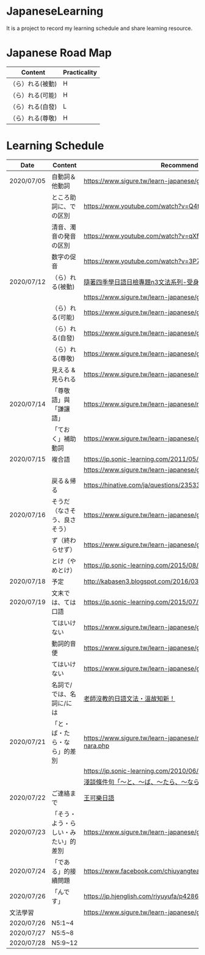 # JapaneseLearning
It is a project to record my learning schedule and share learning resource.

# Japanese Road Map

| Content | Practicality |
| ------------- | ------------- |
|（ら）れる(被動) | H |
|（ら）れる(可能) | H |
|（ら）れる(自發) | L |
|（ら）れる(尊敬) | H |

# Learning Schedule

| Date  | Content | Recommend Source |
| ------------- | ------------- | ------------- |
| 2020/07/05  | 自動詞＆他動詞 | https://www.sigure.tw/learn-japanese/grammar/n5/24.php |
|   | ところ助詞に、での区別  | https://www.youtube.com/watch?v=Q4tF4klx654 |
|   | 清音、濁音の発音の区別  | https://www.youtube.com/watch?v=qXfQdhf4Yd8 |
|   | 数字の促音  | https://www.youtube.com/watch?v=3P7luUNFVM8 |
| 2020/07/12  | （ら）れる(被動) |  <a href="https://www.facebook.com/notes/%E9%9A%A8%E8%91%97%E5%9B%9B%E5%AD%A3%E5%AD%B8%E6%97%A5%E8%AA%9E/%E6%97%A5%E6%AA%A2%E5%B0%88%E9%A1%8Cn3%E6%96%87%E6%B3%95%E7%B3%BB%E5%88%97-%E5%8F%97%E8%BA%AB%E5%BD%A2/1558856080875279/">隨著四季學日語日檢專題n3文法系列-受身形</a> |
|   |   | https://www.sigure.tw/learn-japanese/grammar/n4/15.php |
|   | （ら）れる(可能) | https://www.sigure.tw/learn-japanese/grammar/n4/15.php |
|   | （ら）れる(自發) | https://www.sigure.tw/learn-japanese/grammar/n4/15.php |
|   | （ら）れる(尊敬) | https://www.sigure.tw/learn-japanese/grammar/n4/15.php |
|   | 見える & 見られる | https://www.sigure.tw/learn-japanese/mix/difference/mieru-mirareru.php |
| 2020/07/14  | 「尊敬語」與「謙讓語」 | https://www.sigure.tw/learn-japanese/mix/knowledge/honorifics.php |
|   | 「ておく」補助動詞 | https://www.sigure.tw/learn-japanese/grammar/n4/20.php |
| 2020/07/15  | 複合語 | https://jp.sonic-learning.com/2011/05/05/gl55/ |
|   |   | https://www.sigure.tw/learn-japanese/grammar/n4/34.php |
|   | 戻る＆帰る | https://hinative.com/ja/questions/235331#answer-539428 |
| 2020/07/16  | そうだ（なさそう、良さそう） | https://www.sigure.tw/learn-japanese/grammar/n4/22.php |
|   | ず（終わらせず） | https://www.sigure.tw/learn-japanese/grammar/n4/21.php |
|   | とけ（やめとけ） | https://jp.sonic-learning.com/2015/08/12/henka04/ |
| 2020/07/18  | 予定 | http://kabasen3.blogspot.com/2016/03/blog-post_74.html |
| 2020/07/19  | 文末では、ては口語 | https://jp.sonic-learning.com/2015/07/26/henka01/ |
|   | てはいけない | https://www.sigure.tw/learn-japanese/grammar/n4/45.php |
|   | 動詞的音便 | https://www.sigure.tw/learn-japanese/grammar/n5/21.php |
|   | てはいけない | https://www.sigure.tw/learn-japanese/grammar/n4/45.php |
|   | 名詞で/では、名詞に/には | <a href="https://www.facebook.com/sonicjpn/photos/%E8%80%81%E5%B8%AB%E6%B2%92%E6%95%99%E7%9A%84%E6%97%A5%E8%AA%9E%E6%96%87%E6%B3%95%E6%BA%AB%E6%95%85%E7%9F%A5%E6%96%B0%E6%97%A5%E6%96%87%E4%B8%AD%E6%9C%89%E6%99%82%E5%80%99%E5%9C%A8%E5%8A%A9%E8%A9%9E%E7%9A%84%E5%BE%8C%E9%9D%A2%E6%9C%83%E5%8A%A0%E4%B8%8A%E3%81%AF%E4%BE%8B%E3%81%AB%E3%81%AB%E3%81%AF%E3%81%A7%E3%81%A7%E3%81%AF%E9%82%A3%E9%BA%BC%E5%9C%A8%E6%84%8F%E6%80%9D%E4%B8%8A%E6%9C%89%E4%BB%80%E9%BA%BC%E4%B8%8D%E4%B8%80%E6%A8%A3%E5%91%A2%E4%BE%8B%E5%8F%B0%E6%B9%BE%E3%81%A7%E8%BB%8A%E3%81%AF%E5%8F%B3%E5%81%B4%E9%80%9A%E8%A1%8C%E3%81%A7%E3%81%99%E5%8F%B0%E6%B9%BE%E3%81%A7%E3%81%AF%E8%BB%8A%E3%81%AF%E5%8F%B3%E5%81%B4%E9%80%9A%E8%A1%8C%E3%81%A7%E3%81%99%E5%9C%A8%E5%8F%B0%E7%81%A3%E8%BB%8A%E8%BC%9B%E6%98%AF%E9%9D%A0/10152630573826392/">老師沒教的日語文法・溫故知新！</a> |
| 2020/07/21  | 「と・ば・たら・なら」的差別 | https://www.sigure.tw/learn-japanese/mix/difference/to-ba-tara-nara.php |
|   |   | https://jp.sonic-learning.com/2010/06/29/gl38/ |
|   |   | <a href="https://avalon1119.pixnet.net/blog/post/463582907-%E6%B7%BA%E8%AB%87%E6%A2%9D%E4%BB%B6%E5%8F%A5%E3%80%8C%E3%80%9C%E3%81%A8%E3%80%81%E3%80%9C%E3%81%B0%E3%80%81%E3%80%9C%E3%81%9F%E3%82%89%E3%80%81%E3%80%9C%E3%81%AA%E3%82%89%E3%80%8D">淺談條件句「〜と、〜ば、〜たら、〜なら」</a> |
| 2020/07/22  | ご連絡まで | <a href="https://www.facebook.com/121678347864500/photos/%E6%96%87%E6%B3%95%E7%AD%86%E8%A8%98%E4%BF%A1%E4%BB%B6%E4%B8%AD%E7%9A%84%E3%81%BE%E3%81%A7%E4%B8%80%E4%BD%8D%E5%9C%A8%E6%97%A5%E5%95%86%E5%85%AC%E5%8F%B8%E4%B8%8A%E7%8F%AD%E7%9A%84%E5%AD%B8%E7%94%9F%E8%B7%9F%E6%88%91%E8%AA%AA%E5%85%AC%E5%8F%B8%E5%85%A7%E9%83%A8%E7%9A%84%E6%9B%B8%E4%BF%A1%E4%B8%AD%E5%B8%B8%E6%9C%83%E7%94%A8%E3%81%BE%E3%81%A7%E4%BE%8B%E5%A6%82%E3%81%94%E5%A0%B1%E5%91%8A%E3%81%BE%E3%81%A7%E7%94%B1%E6%96%BC%E4%BB%96%E4%B8%8D%E6%9C%83%E7%94%A8%E3%81%BE%E3%81%A7%E6%89%80%E4%BB%A5%E5%BE%88%E6%93%94%E5%BF%83%E5%85%B6%E5%AF%A6%E5%A4%A7%E9%83%A8%E4%BB%BD%E7%9A%84%E4%BA%BA%E7%9C%8B%E8%91%97%E5%90%8C%E4%BA%8B%E6%88%96%E4%B8%8A%E5%8F%B8%E7%94%A8%E3%81%BE%E3%81%A7%E4%B9%9F%E6%9C%83%E8%B7%9F%E8%91%97%E6%A8%A1/1147627658602892/">王可樂日語</a> |
| 2020/07/23  | 「そう・よう・らしい・みたい」的差別 | https://www.sigure.tw/learn-japanese/grammar/n4/27.php |
| 2020/07/24  | 「である」的接續問題 | https://www.facebook.com/chiuyangteacher/posts/1186023641464542/ |
| 2020/07/26  | 「んです」 | https://jp.hjenglish.com/riyuyufa/p428687/ |
| 文法學習  |  | https://www.sigure.tw/learn-japanese/grammar/ |
| 2020/07/26  | N5:1~4 |  |
| 2020/07/27  | N5:5~8 |  |
| 2020/07/28  | N5:9~12 |  |

